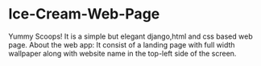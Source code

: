 # Ice-Cream-Web-Page
Yummy Scoops! It is a simple but elegant django,html and css  based web page.  About the web app: It consist of a landing page with full width wallpaper along with website name in the top-left side of the screen.
